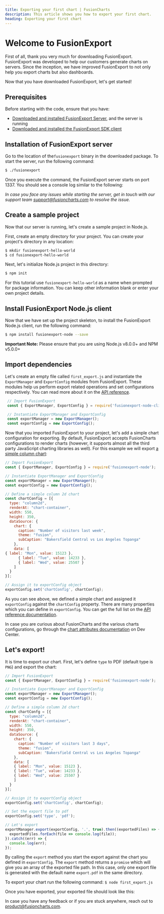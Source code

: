 ```yaml
---
title: Exporting your first chart | FusionCharts
description: This article shows you how to export your first chart.
heading: Exporting your first chart
---
```


# Welcome to FusionExport

First of all, thank you very much for downloading FusionExport. FusionExport was developed to help our customers generate charts on servers. Since the inception, we have improved FusionExport to not only help you export charts but also dashboards.

Now that you have downloaded FusionExport, let's get started!

## Prerequisites

Before starting with the code, ensure that you have:

* [Downloaded and installed FusionExport Server](/exporting-charts/using-fusionexport/installation/install-fusionexport-server), and the server is running
* [Downloaded and installed the FusionExport SDK client](/exporting-charts/using-fusionexport/installation/install-fusionexport-server-sdks)


## Installation of FusionExport server

Go to the location of the`fusionexport` binary in the downloaded package. To start the server, run the following command:

```bash
$ ./fusionexport
```

Once you execute the command, the FusionExport server starts on port 1337. You should see a console log similar to the following:

_In case you face any issues while starting the server, get in touch with our support team support@fusioncharts.com to resolve the issue._


## Create a sample project

Now that our server is running, let's create a sample project in Node.js.

First, create an empty directory for your project. You can create your project's directory in any location:

```bash
$ mkdir fusionexport-hello-world
$ cd fusionexport-hello-world
```

Next, let's initialize Node.js project in this directory:

```bash
$ npm init
```

For this tutorial use `fusionexport-hello-world` as a name when prompted for package information. You can keep other information blank or enter your own project details.

## Install FusionExport Node.js client

Now that we have set up the project skeleton, to install the FusionExport Node.js client, run the following command:

```bash
$ npm install fusionexport-node --save
```

**Important Note:** Please ensure that you are using Node.js v8.0.0+ and NPM v5.0.0+

## Import dependencies

Let's create an empty file called `first_export.js` and instantiate the `ExportManager` and `ExportConfig` modules from FusionExport. These modules help us perform export related operations and set configurations respectively. You can read more about it on the [API reference](https://www.fusioncharts.com/dev/exporting-charts/using-fusionexport/sdk-api-reference/nodejs).

```JavaScript
 // Import FusionExport
 const { ExportManager, ExportConfig } = require('fusionexport-node-client');

 // Instantiate ExportManager and ExportConfig
 const exportManager = new ExportManager();
 const exportConfig = new ExportConfig();
```

Now that you imported FusionExport to your project, let's add a simple chart configuration for exporting. By default, FusionExport accepts FusionCharts configurations to render charts (however, it supports almost all the third party JavaScript charting libraries as well). For this example we will export [a simple column chart](https://www.fusioncharts.com/dev/getting-started/plain-javascript/your-first-chart-using-plain-javascript):

```JavaScript
// Import FusionExport
const { ExportManager, ExportConfig } = require('fusionexport-node');

// Instantiate ExportManager and ExportConfig
const exportManager = new ExportManager();
const exportConfig = new ExportConfig();

// Define a simple column 2d chart
const chartConfig = [{
  type: "column2d",
  renderAt: "chart-container",
  width: 550,
  height: 350,
  dataSource: {
    chart: {
      caption: "Number of visitors last week",
      theme: "fusion",
      subCaption: "Bakersfield Central vs Los Angeles Topanga"
    },
    data: [
{ label: "Mon", value: 15123 },
      { label: "Tue", value: 14233 },
      { label: "Wed", value: 25507 }
    ]
  }
}];

// Assign it to exportConfig object
exportConfig.set('chartConfig', chartConfig);
```

As you can see above, we defined a simple chart and assigned it `exportConfig` against the `chartConfig` property. There are many properties which you can define in `exportConfig`. You can get the full list on the [API reference documentation](https://www.fusioncharts.com/dev/exporting-charts/using-fusionexport/sdk-api-reference/nodejs#exportconfig-options).  

In case you are curious about FusionCharts and the various charts configurations, go through the [chart attributes documentation](https://www.fusioncharts.com/dev/chart-attributes/) on Dev Center.

## Let's export!

It is time to export our chart. First, let's define `type` to PDF (default type is `PNG`) and export the chart:

```JavaScript
// Import FusionExport
const { ExportManager, ExportConfig } = require('fusionexport-node');

// Instantiate ExportManager and ExportConfig
const exportManager = new ExportManager();
const exportConfig = new ExportConfig();

// Define a simple column 2d chart
const chartConfg = [{
  type: "column2d",
  renderAt: "chart-container",
  width: 550,
  height: 350,
  dataSource: {
    chart: {
      caption: "Number of visitors last 3 days",
      theme: "fusion",
      subCaption: "Bakersfield Central vs Los Angeles Topanga"
    },
    data: [
	{ label: "Mon", value: 15123 },
	{ label: "Tue", value: 14233 },
	{ label: "Wed", value: 25507 }
    ]
  }
}];

// Assign it to exportConfig object
exportConfig.set('chartConfig', chartConfig);

// Set the export file to pdf
exportConfig.set('type', 'pdf');

// Let's export
exportManager.export(exportConfig, '.', true).then((exportedFiles) => {
  exportedFiles.forEach(file => console.log(file));
}).catch((err) => {
  console.log(err);
});
```
By calling the `export` method you start the export against the chart you defined in `exportConfig`. The `export` method returns a `promise` which will give you an array of the exported file path. In this case, only one export file is generated with the default name `export.pdf` in the same directory.

To export your chart run the following command:
`$ node first_export.js `

Once you have exported, your exported file should look like this:



In case you have any feedback or if you are stuck anywhere, reach out to product@fusioncharts.com.
